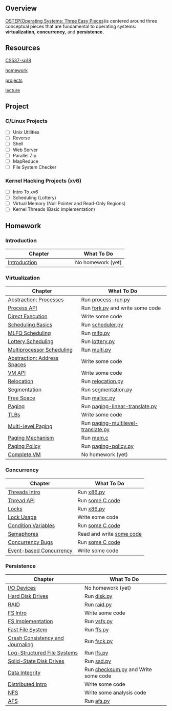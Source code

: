 ## Overview

[OSTEP(Operating Systems: Three Easy Pieces)](https://pages.cs.wisc.edu/~remzi/OSTEP/)is centered around three conceptual pieces that are fundamental to operating systems: **virtualization,** **concurrency,** and **persistence.**

## Resources

[CS537-sp18](https://pages.cs.wisc.edu/~remzi/Classes/537/Spring2018/)

[homework](https://github.com/remzi-arpacidusseau/ostep-homework)

[projects](https://github.com/remzi-arpacidusseau/ostep-projects)

[lecture](https://www.bilibili.com/video/BV19J411t7te?from=search&seid=9791370642965495765)

## Project

### C/Linux Projects

- [ ] Unix Utilities
- [ ] Reverse 
- [ ] Shell
- [ ] Web Server
- [ ] Parallel Zip
- [ ] MapReduce
- [ ] File System Checker

### Kernel Hacking Projects (xv6)

- [ ] Intro To xv6
- [ ] Scheduling (Lottery)
- [ ] Virtual Memory (Null Pointer and Read-Only Regions)
- [ ] Kernel Threads (Basic Implementation)

## Homework

### Introduction

| Chapter                                                      | What To Do        |
| ------------------------------------------------------------ | ----------------- |
| [Introduction](http://www.cs.wisc.edu/~remzi/OSTEP/intro.pdf) &nbsp; &nbsp; &nbsp; &nbsp; &nbsp; &nbsp; &nbsp; &nbsp; &nbsp; &nbsp; &nbsp; &nbsp; | No homework (yet) |

### Virtualization

| Chapter                                                      | What To Do                                           |
| ------------------------------------------------------------ | ---------------------------------------------------- |
| [Abstraction: Processes](http://www.cs.wisc.edu/~remzi/OSTEP/cpu-intro.pdf) | Run [process-run.py](cpu-intro)                      |
| [Process API](http://www.cs.wisc.edu/~remzi/OSTEP/cpu-api.pdf) | Run [fork.py](cpu-api) and write some code           |
| [Direct Execution](http://www.cs.wisc.edu/~remzi/OSTEP/cpu-mechanisms.pdf) | Write some code                                      |
| [Scheduling Basics](http://www.cs.wisc.edu/~remzi/OSTEP/cpu-sched.pdf) | Run [scheduler.py](cpu-sched)                        |
| [MLFQ Scheduling](http://www.cs.wisc.edu/~remzi/OSTEP/cpu-sched-mlfq.pdf) | Run [mlfq.py](cpu-sched-mlfq)                        |
| [Lottery Scheduling](http://www.cs.wisc.edu/~remzi/OSTEP/cpu-sched-lottery.pdf) | Run [lottery.py](cpu-sched-lottery)                  |
| [Multiprocessor Scheduling](http://www.cs.wisc.edu/~remzi/OSTEP/cpu-sched-multi.pdf) | Run [multi.py](cpu-sched-multi)                      |
| [Abstraction: Address Spaces](http://www.cs.wisc.edu/~remzi/OSTEP/vm-intro.pdf) | Write some code                                      |
| [VM API](http://www.cs.wisc.edu/~remzi/OSTEP/vm-api.pdf)     | Write some code                                      |
| [Relocation](http://www.cs.wisc.edu/~remzi/OSTEP/vm-mechanism.pdf) | Run [relocation.py](vm-mechanism)                    |
| [Segmentation](http://www.cs.wisc.edu/~remzi/OSTEP/vm-segmentation.pdf) | Run [segmentation.py](vm-segmentation)               |
| [Free Space](http://www.cs.wisc.edu/~remzi/OSTEP/vm-freespace.pdf) | Run [malloc.py](vm-freespace)                        |
| [Paging](http://www.cs.wisc.edu/~remzi/OSTEP/vm-paging.pdf)  | Run [paging-linear-translate.py](vm-paging)          |
| [TLBs](http://www.cs.wisc.edu/~remzi/OSTEP/vm-tlbs.pdf)      | Write some code                                      |
| [Multi-level Paging](http://www.cs.wisc.edu/~remzi/OSTEP/vm-smalltables.pdf) | Run [paging-multilevel-translate.py](vm-smalltables) |
| [Paging Mechanism](http://www.cs.wisc.edu/~remzi/OSTEP/vm-beyondphys.pdf) | Run [mem.c](vm-beyondphys)                           |
| [Paging Policy](http://www.cs.wisc.edu/~remzi/OSTEP/vm-beyondphys-policy.pdf) | Run [paging-policy.py](vm-beyondphys-policy)         |
| [Complete VM](http://www.cs.wisc.edu/~remzi/OSTEP/vm-complete.pdf) | No homework (yet)                                    |

### Concurrency

| Chapter                                                      | What To Do                               |
| ------------------------------------------------------------ | ---------------------------------------- |
| [Threads Intro](http://www.cs.wisc.edu/~remzi/OSTEP/threads-intro.pdf) | Run [x86.py](threads-intro)              |
| [Thread API](http://www.cs.wisc.edu/~remzi/OSTEP/threads-api.pdf) | Run [some C code](threads-api)           |
| [Locks](http://www.cs.wisc.edu/~remzi/OSTEP/threads-locks.pdf) | Run [x86.py](threads-locks)              |
| [Lock Usage](http://www.cs.wisc.edu/~remzi/OSTEP/threads-locks-usage.pdf) | Write some code                          |
| [Condition Variables](http://www.cs.wisc.edu/~remzi/OSTEP/threads-cv.pdf) | Run [some C code](threads-cv)            |
| [Semaphores](http://www.cs.wisc.edu/~remzi/OSTEP/threads-sema.pdf) | Read and write [some code](threads-sema) |
| [Concurrency Bugs](http://www.cs.wisc.edu/~remzi/OSTEP/threads-bugs.pdf) | Run [some C code](threads-bugs)          |
| [Event-based Concurrency](http://www.cs.wisc.edu/~remzi/OSTEP/threads-events.pdf) | Write some code                          |

### Persistence

| Chapter                                                      | What To Do                                            |
| ------------------------------------------------------------ | ----------------------------------------------------- |
| [I/O Devices](http://www.cs.wisc.edu/~remzi/OSTEP/file-devices.pdf) | No homework (yet)                                     |
| [Hard Disk Drives](http://www.cs.wisc.edu/~remzi/OSTEP/file-disks.pdf) | Run [disk.py](file-disks)                             |
| [RAID](http://www.cs.wisc.edu/~remzi/OSTEP/file-raid.pdf)    | Run [raid.py](file-raid)                              |
| [FS Intro](http://www.cs.wisc.edu/~remzi/OSTEP/file-intro.pdf) | Write some code                                       |
| [FS Implementation](http://www.cs.wisc.edu/~remzi/OSTEP/file-implementation.pdf) | Run [vsfs.py](file-implementation)                    |
| [Fast File System](http://www.cs.wisc.edu/~remzi/OSTEP/file-ffs.pdf) | Run [ffs.py](file-ffs)                                |
| [Crash Consistency and Journaling](http://www.cs.wisc.edu/~remzi/OSTEP/file-journaling.pdf) | Run [fsck.py](file-journaling)                        |
| [Log-Structured File Systems](http://www.cs.wisc.edu/~remzi/OSTEP/file-lfs.pdf) | Run [lfs.py](file-lfs)                                |
| [Solid-State Disk Drives](http://www.cs.wisc.edu/~remzi/OSTEP/file-ssd.pdf) | Run [ssd.py](file-ssd)                                |
| [Data Integrity](http://www.cs.wisc.edu/~remzi/OSTEP/file-integrity.pdf) | Run [checksum.py](file-integrity) and Write some code |
| [Distributed Intro](http://www.cs.wisc.edu/~remzi/OSTEP/dist-intro.pdf) | Write some code                                       |
| [NFS](http://www.cs.wisc.edu/~remzi/OSTEP/dist-nfs.pdf)      | Write some analysis code                              |
| [AFS](http://www.cs.wisc.edu/~remzi/OSTEP/dist-afs.pdf)      | Run [afs.py](dist-afs)                                |